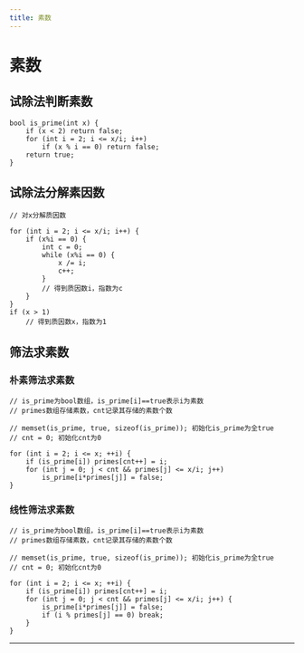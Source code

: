 ```yaml
---
title: 素数
---
```


# 素数

<script type="text/javascript" src="/include/head.js"></script>

## 试除法判断素数

```
bool is_prime(int x) {
    if (x < 2) return false;
    for (int i = 2; i <= x/i; i++)
        if (x % i == 0) return false;
    return true;
}
```

## 试除法分解素因数

```
// 对x分解质因数

for (int i = 2; i <= x/i; i++) {
    if (x%i == 0) {
        int c = 0;
        while (x%i == 0) {
            x /= i;
            c++;
        }
        // 得到质因数i，指数为c
    }
}
if (x > 1)
    // 得到质因数x，指数为1
```

## 筛法求素数

### 朴素筛法求素数

```
// is_prime为bool数组，is_prime[i]==true表示i为素数
// primes数组存储素数，cnt记录其存储的素数个数

// memset(is_prime, true, sizeof(is_prime)); 初始化is_prime为全true
// cnt = 0; 初始化cnt为0

for (int i = 2; i <= x; ++i) {
    if (is_prime[i]) primes[cnt++] = i;
    for (int j = 0; j < cnt && primes[j] <= x/i; j++)
        is_prime[i*primes[j]] = false;
}
```

### 线性筛法求素数

```
// is_prime为bool数组，is_prime[i]==true表示i为素数
// primes数组存储素数，cnt记录其存储的素数个数

// memset(is_prime, true, sizeof(is_prime)); 初始化is_prime为全true
// cnt = 0; 初始化cnt为0

for (int i = 2; i <= x; ++i) {
    if (is_prime[i]) primes[cnt++] = i;
    for (int j = 0; j < cnt && primes[j] <= x/i; j++) {
        is_prime[i*primes[j]] = false;
        if (i % primes[j] == 0) break;
    }
}
```

---

<script type="text/javascript" src="/include/tail.js"></script>

